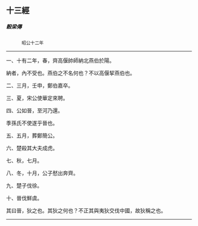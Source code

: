 

## 十三經

##### 穀梁傳
　　　`昭公十二年`

* * *

一、十有二年，春，齊高偃帥師納北燕伯於陽。

納者，內不受也。燕伯之不名何也？不以高偃挈燕伯也。

二、三月，壬申，鄭伯嘉卒。

三、夏，宋公使華定來聘。

四、公如晉，至河乃還。

季孫氏不使遂乎晉也。

五、五月，葬鄭簡公。

六、楚殺其大夫成虎。

七、秋，七月。

八、冬，十月，公子憖出奔齊。

九、楚子伐徐。

十、晉伐鮮虞。

其曰晉，狄之也。其狄之何也？不正其與夷狄交伐中國，故狄稱之也。

* * *


